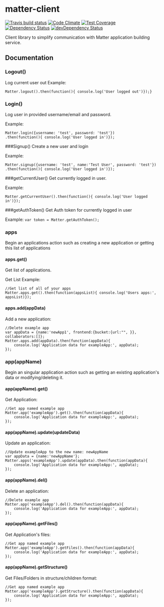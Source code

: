 # matter-client


[![Travis build status](https://travis-ci.org/KyperTech/matter-client.svg?branch=master)](https://travis-ci.org/KyperTech/matter-client)
[![Code Climate](https://codeclimate.com/github/KyperTech/matter-client/badges/gpa.svg)](https://codeclimate.com/github/KyperTech/matter-client)
[![Test Coverage](https://codeclimate.com/github/KyperTech/matter-client/badges/coverage.svg)](https://codeclimate.com/github/KyperTech/matter-client)
[![Dependency Status](https://david-dm.org/KyperTech/matter-client.svg)](https://david-dm.org/KyperTech/matter-client)
[![devDependency Status](https://david-dm.org/KyperTech/matter-client/dev-status.svg)](https://david-dm.org/KyperTech/matter-client#info=devDependencies)

Client library to simplify communication with Matter application building service.

## Documentation

### Logout()
Log current user out
Example: 
```
Matter.logout().then(function(){ console.log('User logged out')});}
```

### Login()
Log user in provided username/email and password.

Example: 
```
Matter.login({username: 'test', password: 'test'})
.then(function(){ console.log('User logged in')});
```

###Signup()
Create a new user and login

Example: 
```
Matter.signup({username: 'test', name:'Test User', password: 'test'})
.then(function(){ console.log('User logged in')});
```

###getCurrentUser()
Get currently logged in user.

Example: 
```
Matter.getCurrentUser().then(function(){ console.log('User logged in')});
```

###getAuthToken()
Get Auth token for currently logged in user

Example: `var token = Matter.getAuthToken();`

### apps
Begin an applications action such as creating a new application or getting this list of applications

#### apps.get()

Get list of applications.

Get List Example: 
```
//Get list of all of your apps
Matter.apps.get().then(function(appsList){ console.log('Users apps:', appsList)});
```


#### apps.add(appData)

Add a new application:

```
//Delete example app
var appData = {name:'newApp1', frontend:{bucket:{url:"", }}, collaborators:[]};
Matter.apps.add(appData).then(function(appData){ 
    console.log('Application data for exampleApp:', appData);
});
```

### app(appName)
Begin an singular application action such as getting an existing application's data or modifying/deleting it.

#### app(appName).get()

Get Application: 
```
//Get app named example app
Matter.app('exampleApp').get().then(function(appData){ 
    console.log('Application data for exampleApp:', appData);
});
```


#### app(appName).update(updateData)

Update an application:

```
//Update exampleApp to the new name: newAppName
var appData = {name:'newAppName'};
Matter.apps('exampleApp').update(appData).then(function(appData){ 
    console.log('Application data for exampleApp:', appData);
});
```

#### app(appName).del()

Delete an application:

```
//Delete example app
Matter.app('exampleApp').del().then(function(appData){ 
    console.log('Application data for exampleApp:', appData);
});
```


#### app(appName).getFiles()
Get Application's files:
```
//Get app named example app
Matter.app('exampleApp').getFiles().then(function(appData){ 
    console.log('Application data for exampleApp:', appData);
});
```

#### app(appName).getStructure()
Get Files/Folders in structure/children format:
```
//Get app named example app
Matter.app('exampleApp').getStructure().then(function(appData){ 
    console.log('Application data for exampleApp:', appData);
});
```